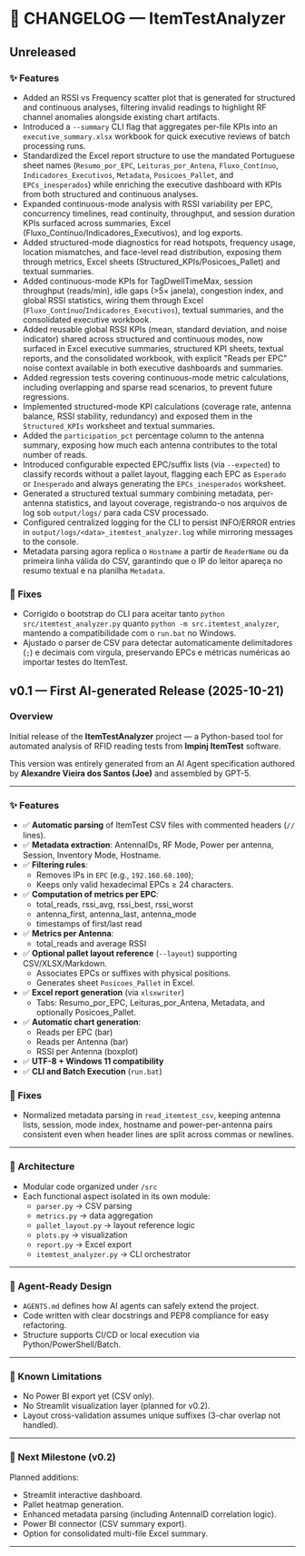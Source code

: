 # 🧾 CHANGELOG — ItemTestAnalyzer

## Unreleased

### ✨ Features
- Added an RSSI vs Frequency scatter plot that is generated for structured and
  continuous analyses, filtering invalid readings to highlight RF channel
  anomalies alongside existing chart artifacts.
- Introduced a `--summary` CLI flag that aggregates per-file KPIs into an
  `executive_summary.xlsx` workbook for quick executive reviews of batch
  processing runs.
- Standardized the Excel report structure to use the mandated Portuguese sheet
  names (`Resumo_por_EPC`, `Leituras_por_Antena`, `Fluxo_Contínuo`,
  `Indicadores_Executivos`, `Metadata`, `Posicoes_Pallet`, and `EPCs_inesperados`)
  while enriching the executive dashboard with KPIs from both structured and
  continuous analyses.
- Expanded continuous-mode analysis with RSSI variability per EPC, concurrency timelines, read continuity, throughput, and session duration KPIs surfaced across summaries, Excel (Fluxo_Contínuo/Indicadores_Executivos), and log exports.
- Added structured-mode diagnostics for read hotspots, frequency usage, location mismatches, and face-level read distribution, exposing them through metrics, Excel sheets (Structured_KPIs/Posicoes_Pallet) and textual summaries.
- Added continuous-mode KPIs for TagDwellTimeMax, session throughput (reads/min), idle gaps (>5× janela), congestion index, and global RSSI statistics, wiring them through Excel (`Fluxo_Contínuo`/`Indicadores_Executivos`), textual summaries, and the consolidated executive workbook.
- Added reusable global RSSI KPIs (mean, standard deviation, and noise indicator) shared across structured and continuous modes, now surfaced in Excel executive summaries, structured KPI sheets, textual reports, and the consolidated workbook, with explicit "Reads per EPC" noise context available in both executive dashboards and summaries.
- Added regression tests covering continuous-mode metric calculations, including overlapping and sparse read scenarios, to prevent future regressions.
- Implemented structured-mode KPI calculations (coverage rate, antenna balance, RSSI stability, redundancy) and exposed them in the `Structured_KPIs` worksheet and textual summaries.
- Added the `participation_pct` percentage column to the antenna summary, exposing how much each antenna contributes to the total number of reads.
- Introduced configurable expected EPC/suffix lists (via `--expected`) to classify records without a pallet layout, flagging each EPC as `Esperado` or `Inesperado` and always generating the `EPCs_inesperados` worksheet.
- Generated a structured textual summary combining metadata, per-antenna statistics, and layout coverage, registrando-o nos arquivos de log sob `output/logs/` para cada CSV processado.
- Configured centralized logging for the CLI to persist INFO/ERROR entries in `output/logs/<data>_itemtest_analyzer.log` while mirroring messages to the console.
- Metadata parsing agora replica o `Hostname` a partir de `ReaderName` ou da primeira linha válida do CSV, garantindo que o IP do leitor apareça no resumo textual e na planilha `Metadata`.

### 🐞 Fixes
- Corrigido o bootstrap do CLI para aceitar tanto `python src/itemtest_analyzer.py` quanto `python -m src.itemtest_analyzer`, mantendo a compatibilidade com o `run.bat` no Windows.
- Ajustado o parser de CSV para detectar automaticamente delimitadores (`;`) e decimais com vírgula, preservando EPCs e métricas numéricas ao importar testes do ItemTest.

## v0.1 — First AI-generated Release (2025-10-21)

### Overview
Initial release of the **ItemTestAnalyzer** project — a Python-based tool for automated analysis of RFID reading tests from **Impinj ItemTest** software.

This version was entirely generated from an AI Agent specification authored by **Alexandre Vieira dos Santos (Joe)** and assembled by GPT-5.

---

### ✨ Features
- ✅ **Automatic parsing** of ItemTest CSV files with commented headers (`//` lines).  
- ✅ **Metadata extraction**: AntennaIDs, RF Mode, Power per antenna, Session, Inventory Mode, Hostname.  
- ✅ **Filtering rules**:
  - Removes IPs in `EPC` (e.g., `192.168.68.100`);
  - Keeps only valid hexadecimal EPCs ≥ 24 characters.
- ✅ **Computation of metrics per EPC**:
  - total_reads, rssi_avg, rssi_best, rssi_worst
  - antenna_first, antenna_last, antenna_mode
  - timestamps of first/last read
- ✅ **Metrics per Antenna**:
  - total_reads and average RSSI
- ✅ **Optional pallet layout reference** (`--layout`) supporting CSV/XLSX/Markdown.
  - Associates EPCs or suffixes with physical positions.
  - Generates sheet `Posicoes_Pallet` in Excel.
- ✅ **Excel report generation** (via `xlsxwriter`)
  - Tabs: Resumo_por_EPC, Leituras_por_Antena, Metadata, and optionally Posicoes_Pallet.
- ✅ **Automatic chart generation**:
  - Reads per EPC (bar)
  - Reads per Antenna (bar)
  - RSSI per Antenna (boxplot)
- ✅ **UTF-8 + Windows 11 compatibility**
- ✅ **CLI and Batch Execution** (`run.bat`)

### 🐞 Fixes
- Normalized metadata parsing in `read_itemtest_csv`, keeping antenna lists, session, mode index, hostname and power-per-antenna
  pairs consistent even when header lines are split across commas or newlines.

---

### 🧩 Architecture
- Modular code organized under `/src`
- Each functional aspect isolated in its own module:
  - `parser.py` → CSV parsing  
  - `metrics.py` → data aggregation  
  - `pallet_layout.py` → layout reference logic  
  - `plots.py` → visualization  
  - `report.py` → Excel export  
  - `itemtest_analyzer.py` → CLI orchestrator

---

### 🧠 Agent-Ready Design
- `AGENTS.md` defines how AI agents can safely extend the project.  
- Code written with clear docstrings and PEP8 compliance for easy refactoring.  
- Structure supports CI/CD or local execution via Python/PowerShell/Batch.  

---

### 🧰 Known Limitations
- No Power BI export yet (CSV only).
- No Streamlit visualization layer (planned for v0.2).
- Layout cross-validation assumes unique suffixes (3-char overlap not handled).

---

### 📅 Next Milestone (v0.2)
Planned additions:
- Streamlit interactive dashboard.
- Pallet heatmap generation.
- Enhanced metadata parsing (including AntennaID correlation logic).
- Power BI connector (CSV summary export).
- Option for consolidated multi-file Excel summary.

---
